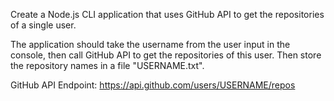 Create a Node.js CLI application that uses GitHub API to get the repositories of a single user.

The application should take the username from the user input in the console, then call GitHub API to get the repositories of this user. Then store the repository names in a file "USERNAME.txt".

GitHub API Endpoint:
https://api.github.com/users/USERNAME/repos
